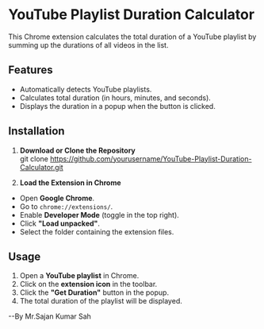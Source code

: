 # YouTube Playlist Duration Calculator

This Chrome extension calculates the total duration of a YouTube playlist by summing up the durations of all videos in the list.

## Features

- Automatically detects YouTube playlists.
- Calculates total duration (in hours, minutes, and seconds).
- Displays the duration in a popup when the button is clicked.

## Installation

1. **Download or Clone the Repository**  
git clone https://github.com/yourusername/YouTube-Playlist-Duration-Calculator.git


2. **Load the Extension in Chrome**
- Open **Google Chrome**.
- Go to `chrome://extensions/`.
- Enable **Developer Mode** (toggle in the top right).
- Click **"Load unpacked"**.
- Select the folder containing the extension files.

## Usage

1. Open a **YouTube playlist** in Chrome.
2. Click on the **extension icon** in the toolbar.
3. Click the **"Get Duration"** button in the popup.
4. The total duration of the playlist will be displayed.

--By Mr.Sajan Kumar Sah


